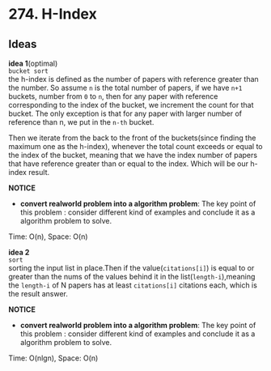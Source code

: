 # 274. H-Index    

## Ideas  
**idea 1**(optimal)   
`bucket sort`      
 the h-index is defined as the number of papers with reference greater than the number. So assume `n` is the total number of papers, if we have `n+1` buckets, number from `0` to `n`, then for any paper with reference corresponding to the index of the bucket, we increment the count for that bucket. The only exception is that for any paper with larger number of reference than n, we put in the `n-th` bucket.    

 Then we iterate from the back to the front of the buckets(since finding the maximum one as the h-index), whenever the total count exceeds or equal to the index of the bucket, meaning that we have the index number of papers that have reference greater than or equal to the index. Which will be our h-index result.   

**NOTICE**      
* **convert realworld problem into a algorithm problem**: The key point of this problem : consider different kind of examples and conclude it as a algorithm problem to solve.     
          

Time: O(n), Space: O(n)     

 **idea 2**   
`sort`     
sorting the input list in place.Then if the value(`citations[i]`) is equal to or greater than the nums of the values behind it in the list(`length-i`),meaning the `length-i` of N papers has at least `citations[i]` citations each, which is the result answer. 
   
**NOTICE**      
* **convert realworld problem into a algorithm problem**: The key point of this problem : consider different kind of examples and conclude it as a algorithm problem to solve.               

Time: O(nlgn), Space: O(n)   




